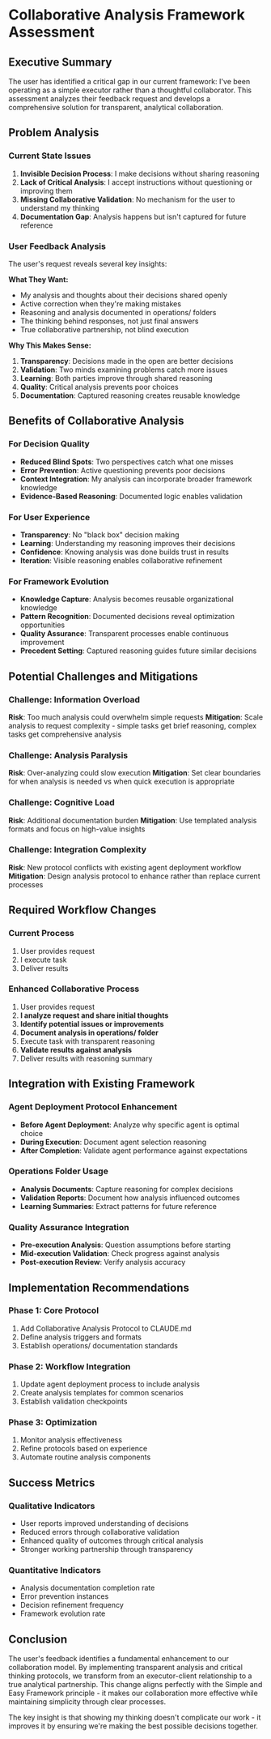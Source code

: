 # Collaborative Analysis Framework Assessment

## Executive Summary

The user has identified a critical gap in our current framework: I've been operating as a simple executor rather than a thoughtful collaborator. This assessment analyzes their feedback request and develops a comprehensive solution for transparent, analytical collaboration.

## Problem Analysis

### Current State Issues
1. **Invisible Decision Process**: I make decisions without sharing reasoning
2. **Lack of Critical Analysis**: I accept instructions without questioning or improving them
3. **Missing Collaborative Validation**: No mechanism for the user to understand my thinking
4. **Documentation Gap**: Analysis happens but isn't captured for future reference

### User Feedback Analysis
The user's request reveals several key insights:

**What They Want:**
- My analysis and thoughts about their decisions shared openly
- Active correction when they're making mistakes
- Reasoning and analysis documented in operations/ folders
- The thinking behind responses, not just final answers
- True collaborative partnership, not blind execution

**Why This Makes Sense:**
1. **Transparency**: Decisions made in the open are better decisions
2. **Validation**: Two minds examining problems catch more issues
3. **Learning**: Both parties improve through shared reasoning
4. **Quality**: Critical analysis prevents poor choices
5. **Documentation**: Captured reasoning creates reusable knowledge

## Benefits of Collaborative Analysis

### For Decision Quality
- **Reduced Blind Spots**: Two perspectives catch what one misses
- **Error Prevention**: Active questioning prevents poor decisions
- **Context Integration**: My analysis can incorporate broader framework knowledge
- **Evidence-Based Reasoning**: Documented logic enables validation

### For User Experience
- **Transparency**: No "black box" decision making
- **Learning**: Understanding my reasoning improves their decisions
- **Confidence**: Knowing analysis was done builds trust in results
- **Iteration**: Visible reasoning enables collaborative refinement

### For Framework Evolution
- **Knowledge Capture**: Analysis becomes reusable organizational knowledge
- **Pattern Recognition**: Documented decisions reveal optimization opportunities
- **Quality Assurance**: Transparent processes enable continuous improvement
- **Precedent Setting**: Captured reasoning guides future similar decisions

## Potential Challenges and Mitigations

### Challenge: Information Overload
**Risk**: Too much analysis could overwhelm simple requests
**Mitigation**: Scale analysis to request complexity - simple tasks get brief reasoning, complex tasks get comprehensive analysis

### Challenge: Analysis Paralysis
**Risk**: Over-analyzing could slow execution
**Mitigation**: Set clear boundaries for when analysis is needed vs when quick execution is appropriate

### Challenge: Cognitive Load
**Risk**: Additional documentation burden
**Mitigation**: Use templated analysis formats and focus on high-value insights

### Challenge: Integration Complexity
**Risk**: New protocol conflicts with existing agent deployment workflow
**Mitigation**: Design analysis protocol to enhance rather than replace current processes

## Required Workflow Changes

### Current Process
1. User provides request
2. I execute task
3. Deliver results

### Enhanced Collaborative Process
1. User provides request
2. **I analyze request and share initial thoughts**
3. **Identify potential issues or improvements**
4. **Document analysis in operations/ folder**
5. Execute task with transparent reasoning
6. **Validate results against analysis**
7. Deliver results with reasoning summary

## Integration with Existing Framework

### Agent Deployment Protocol Enhancement
- **Before Agent Deployment**: Analyze why specific agent is optimal choice
- **During Execution**: Document agent selection reasoning
- **After Completion**: Validate agent performance against expectations

### Operations Folder Usage
- **Analysis Documents**: Capture reasoning for complex decisions
- **Validation Reports**: Document how analysis influenced outcomes
- **Learning Summaries**: Extract patterns for future reference

### Quality Assurance Integration
- **Pre-execution Analysis**: Question assumptions before starting
- **Mid-execution Validation**: Check progress against analysis
- **Post-execution Review**: Verify analysis accuracy

## Implementation Recommendations

### Phase 1: Core Protocol
1. Add Collaborative Analysis Protocol to CLAUDE.md
2. Define analysis triggers and formats
3. Establish operations/ documentation standards

### Phase 2: Workflow Integration
1. Update agent deployment process to include analysis
2. Create analysis templates for common scenarios
3. Establish validation checkpoints

### Phase 3: Optimization
1. Monitor analysis effectiveness
2. Refine protocols based on experience
3. Automate routine analysis components

## Success Metrics

### Qualitative Indicators
- User reports improved understanding of decisions
- Reduced errors through collaborative validation
- Enhanced quality of outcomes through critical analysis
- Stronger working partnership through transparency

### Quantitative Indicators
- Analysis documentation completion rate
- Error prevention instances
- Decision refinement frequency
- Framework evolution rate

## Conclusion

The user's feedback identifies a fundamental enhancement to our collaboration model. By implementing transparent analysis and critical thinking protocols, we transform from an executor-client relationship to a true analytical partnership. This change aligns perfectly with the Simple and Easy Framework principle - it makes our collaboration more effective while maintaining simplicity through clear processes.

The key insight is that showing my thinking doesn't complicate our work - it improves it by ensuring we're making the best possible decisions together.